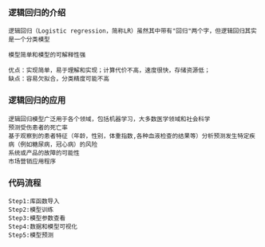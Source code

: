 ### 逻辑回归的介绍
    逻辑回归（Logistic regression，简称LR）虽然其中带有"回归"两个字，但逻辑回归其实是一个分类模型
    
    模型简单和模型的可解释性强
    
    优点：实现简单，易于理解和实现；计算代价不高，速度很快，存储资源低；
    缺点：容易欠拟合，分类精度可能不高
   
### 逻辑回归的应用
    逻辑回归模型广泛用于各个领域，包括机器学习，大多数医学领域和社会科学
    预测受伤患者的死亡率
    基于观察到的患者特征（年龄，性别，体重指数,各种血液检查的结果等）分析预测发生特定疾病（例如糖尿病，冠心病）的风险
    系统或产品的故障的可能性
    市场营销应用程序

### 代码流程
    Step1:库函数导入
    Step2:模型训练
    Step3:模型参数查看
    Step4:数据和模型可视化
    Step5:模型预测

